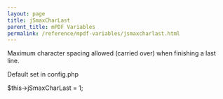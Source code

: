 ```yaml
---
layout: page
title: jSmaxCharLast
parent_title: mPDF Variables
permalink: /reference/mpdf-variables/jsmaxcharlast.html
---
```


<div id="bpmbook" class="bpmbook" style="direction:ltr;">
<div class="topic_user_field">
<div id="U0">
<div>
<p>Maximum character spacing allowed (carried over) when finishing a last line.</p>
<p>Default set in config.php</p>
<p>$this-&gt;jSmaxCharLast = 1;</p>
</div>
</div>
</div>

